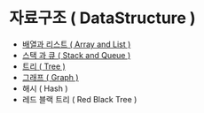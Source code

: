 # 자료구조 ( DataStructure )

- [배열과 리스트 ( Array and List )](/dataStructure/Array_List)
- [스택 과 큐 ( Stack and Queue )](/dataStructure/Stack_Queue)
- [트리 ( Tree )](/dataStructure/Tree)
- [그래프 ( Graph )](/dataStructure/Graph)
- 해시 ( Hash )
- 레드 블랙 트리 ( Red Black Tree )
